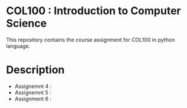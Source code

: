 # COL100 : Introduction to Computer Science
This repository contains the course assignment for COL100 in python language.
# Description
* Assignemnt 4 :
* Assignemnt 5 :
* Assignment 6 :
